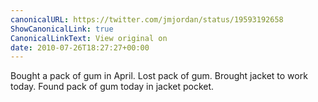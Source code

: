 ```yaml
---
canonicalURL: https://twitter.com/jmjordan/status/19593192658
ShowCanonicalLink: true
CanonicalLinkText: View original on
date: 2010-07-26T18:27:27+00:00
---
```

Bought a pack of gum in April. Lost pack of gum. Brought jacket to work today. Found pack of gum today in jacket pocket.